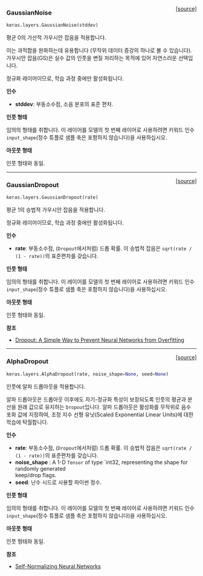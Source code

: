 <span style="float:right;">[[source]](https://github.com/keras-team/keras/blob/master/keras/layers/noise.py#L14)</span>
### GaussianNoise

```python
keras.layers.GaussianNoise(stddev)
```

평균 0의 가산적 가우시안 잡음을 적용합니다.

이는 과적합을 완화하는데 유용합니다
(무작위 데이터 증강의 하나로 볼 수 있습니다).
가우시안 잡음(GS)은 실수 값의 인풋을 변질 처리하는 목적에 있어
자연스러운 선택입니다.

정규화 레이어이므로, 학습 과정 중에만 활성화됩니다.

__인수__

- __stddev__: 부동소수점, 소음 분포의 표준 편차.

__인풋 형태__

임의의 형태를 취합니다. 이 레이어를 모델의 첫 번째 레이어로
사용하려면 키워드 인수 `input_shape`(정수 튜플로 샘플 축은 포함하지 않습니다)을
사용하십시오.

__아웃풋 형태__

인풋 형태와 동일.
    
----

<span style="float:right;">[[source]](https://github.com/keras-team/keras/blob/master/keras/layers/noise.py#L58)</span>
### GaussianDropout

```python
keras.layers.GaussianDropout(rate)
```

평균 1의 승법적 가우시안 잡음을 적용합니다.

정규화 레이어이므로, 학습 과정 중에만 활성화됩니다.

__인수__

- __rate__: 부동소수점, (`Dropout`에서처럼) 드롭 확률.
    이 승법적 잡음은
    `sqrt(rate / (1 - rate))`의 표준편차를 갖습니다.

__인풋 형태__

임의의 형태를 취합니다. 이 레이어를 모델의 첫 번째 레이어로
사용하려면 키워드 인수 `input_shape`(정수 튜플로 샘플 축은 포함하지 않습니다)을
사용하십시오.

__아웃풋 형태__

인풋 형태와 동일.

__참조__

- [Dropout: A Simple Way to Prevent Neural Networks from Overfitting](
   http://www.cs.toronto.edu/~rsalakhu/papers/srivastava14a.pdf)
    
----

<span style="float:right;">[[source]](https://github.com/keras-team/keras/blob/master/keras/layers/noise.py#L106)</span>
### AlphaDropout

```python
keras.layers.AlphaDropout(rate, noise_shape=None, seed=None)
```

인풋에 알파 드롭아웃을 적용합니다.

알파 드롭아웃은 드롭아웃 이후에도 자기-정규화 특성이
보장되도록 인풋의 평균과 분산을
원래 값으로 유지하는 `Dropout`입니다.
알파 드롭아웃은 활성화를 무작위로 음수 포화 값에 지정하여,
조정 지수 선형 유닛(Scaled Exponential Linear Units)에 대한 학습에 탁월합니다.

__인수__

- __rate__: 부동소수점, (`Dropout`에서처럼) 드롭 확률.
    이 승법적 잡음은
    `sqrt(rate / (1 - rate))`의 표준편차를 갖습니다.
- __noise_shape__ :  A 1-D `Tensor` of type `int32, representing the shape for randomly generated  
    keep/drop flags.
- __seed__: 난수 시드로 사용할 파이썬 정수.

__인풋 형태__

임의의 형태를 취합니다. 이 레이어를 모델의 첫 번째 레이어로
사용하려면 키워드 인수 `input_shape`(정수 튜플로 샘플 축은 포함하지 않습니다)을
사용하십시오.

__아웃풋 형태__

인풋 형태와 동일.

__참조__

- [Self-Normalizing Neural Networks](https://arxiv.org/abs/1706.02515)
    
